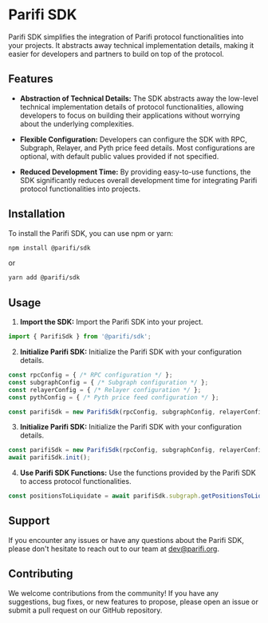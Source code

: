 # Parifi SDK

Parifi SDK simplifies the integration of Parifi protocol functionalities into your projects. It abstracts away technical implementation details, making it easier for developers and partners to build on top of the protocol.

## Features

- **Abstraction of Technical Details:** The SDK abstracts away the low-level technical implementation details of protocol functionalities, allowing developers to focus on building their applications without worrying about the underlying complexities.

- **Flexible Configuration:** Developers can configure the SDK with RPC, Subgraph, Relayer, and Pyth price feed details. Most configurations are optional, with default public values provided if not specified.

- **Reduced Development Time:** By providing easy-to-use functions, the SDK significantly reduces overall development time for integrating Parifi protocol functionalities into projects.

## Installation

To install the Parifi SDK, you can use npm or yarn:

```bash
npm install @parifi/sdk
```

or

```bash
yarn add @parifi/sdk
```

## Usage

1. **Import the SDK:** Import the Parifi SDK into your project.

```javascript
import { ParifiSdk } from '@parifi/sdk';
```

2. **Initialize Parifi SDK:** Initialize the Parifi SDK with your configuration details.

```javascript
const rpcConfig = { /* RPC configuration */ };
const subgraphConfig = { /* Subgraph configuration */ };
const relayerConfig = { /* Relayer configuration */ };
const pythConfig = { /* Pyth price feed configuration */ };

const parifiSdk = new ParifiSdk(rpcConfig, subgraphConfig, relayerConfig, pythConfig);
```

3. **Initialize Parifi SDK:** Initialize the Parifi SDK with your configuration details.

```javascript
const parifiSdk = new ParifiSdk(rpcConfig, subgraphConfig, relayerConfig, pythConfig);
await parifiSdk.init();
```

4. **Use Parifi SDK Functions:** Use the functions provided by the Parifi SDK to access protocol functionalities.

```javascript
const positionsToLiquidate = await parifiSdk.subgraph.getPositionsToLiquidate();
```


## Support

If you encounter any issues or have any questions about the Parifi SDK, please don't hesitate to reach out to our team at dev@parifi.org.

## Contributing

We welcome contributions from the community! If you have any suggestions, bug fixes, or new features to propose, please open an issue or submit a pull request on our GitHub repository.